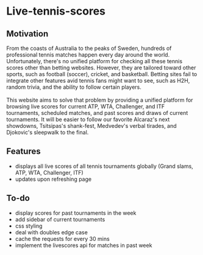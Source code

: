 # Live-tennis-scores

## Motivation
From the coasts of Australia to the peaks of Sweden, hundreds of professional tennis matches happen every day around the world. Unfortunately, there's no unified platform for checking all these tennis scores other than betting websites. However, they are tailored toward other sports, such as football (soccer), cricket, and basketball. Betting sites fail to integrate other features avid tennis fans might want to see, such as H2H, random trivia, and the ability to follow certain players. 
\
\
This website aims to solve that problem by providing a unified platform for browsing live scores for current ATP, WTA, Challenger, and ITF tournaments, scheduled matches, and past scores and draws of current tournaments. It will be easier to follow our favorite Alcaraz's next showdowns, Tsitsipas's shank-fest, Medvedev's verbal tirades, and Djokovic's sleepwalk to the final. 

## Features
- displays all live scores of all tennis tournaments globally (Grand slams, ATP, WTA, Challenger, ITF)
- updates upon refreshing page

## To-do
- display scores for past tournaments in the week
- add sidebar of current tournaments
- css styling
- deal with doubles edge case
- cache the requests for every 30 mins
- implement the livescores api for matches in past week
